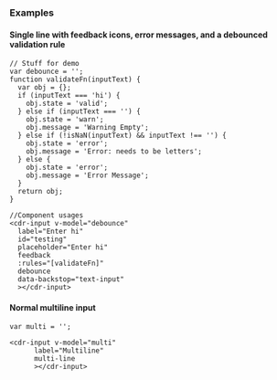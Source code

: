 ### Examples

#### Single line with feedback icons, error messages, and a debounced validation rule

```
// Stuff for demo
var debounce = '';
function validateFn(inputText) {
  var obj = {};
  if (inputText === 'hi') {
    obj.state = 'valid';
  } else if (inputText === '') {
    obj.state = 'warn';
    obj.message = 'Warning Empty';
  } else if (!isNaN(inputText) && inputText !== '') {
    obj.state = 'error';
    obj.message = 'Error: needs to be letters';
  } else {
    obj.state = 'error';
    obj.message = 'Error Message';
  }
  return obj;
}

//Component usages
<cdr-input v-model="debounce"
  label="Enter hi"
  id="testing"
  placeholder="Enter hi"
  feedback
  :rules="[validateFn]"
  debounce
  data-backstop="text-input"
  ></cdr-input>
```

#### Normal multiline input

```
var multi = '';

<cdr-input v-model="multi"
      label="Multiline"
      multi-line
      ></cdr-input>
```
